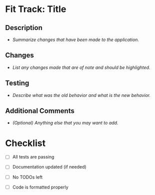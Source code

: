 <!-- Thank you for using the Fit Track pull request template. -->

# Fit Track: Title

## Description

- *Summarize changes that have been made to the application.*

## Changes

- *List any changes made that are of note and should be highlighted.*

## Testing

- *Describe what was the old behavior and what is the new behavior.*

## Additional Comments

- *(Optional) Anything else that you may want to add.*

# Checklist
- [ ] All tests are passing
- [ ] Documentation updated (if needed)
- [ ] No TODOs left
- [ ] Code is formatted properly

